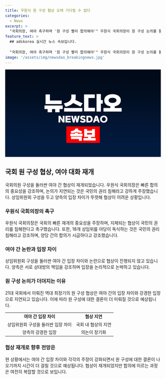 ```yaml
---
title: 우원식 원 구성 협상 오래 기다릴 수 없다
categories:
  - News
excerpt: >
  "국회의장, 여야 촉구하며 '원 구성 빨리 합의해야'" 우원식 국회의장이 원 구성 논의를 둘러싼 여야 간 갈등에 촉구했다. 더불어민주당의 본회의 요청을 거부한 우 의장은 국민의 권리 침해로 지적하며, 18개 상임위 독식을 우려하는 발언을 전했다. 여야는 서로 책임 전가하며 공방을 이어가고 있으나, 원 구성이 이번 주내에 합의될 것으로 예상된다.
feature_text: >
  ## adskorea 실시간 뉴스 속보입니다.

  "국회의장, 여야 촉구하며 '원 구성 빨리 합의해야'" 우원식 국회의장이 원 구성 논의를 둘러싼 여야 간 갈등에 촉구했다. 더불어민주당의 본회의 요청을 거부한 우 의장은 국민의 권리 침해로 지적하며, 18개 상임위 독식을 우려하는 발언을 전했다. 여야는 서로 책임 전가하며 공방을 이어가고 있으나, 원 구성이 이번 주내에 합의될 것으로 예상된다.
image: '/assets/img/newsdao_breakingnews.jpg'
---
```


<p><img src="/assets/img/newsdao_breakingnews.jpg" alt="adskorea 속보" /></p>

<h2 data-ke-size="size26">국회 원 구성 협상, 여야 대화 재개</h2>

<p data-ke-size="size16">국회의원 구성을 둘러싼 여야 간 협상이 재개되었습니다. 우원식 국회의장은 빠른 합의의 중요성을 강조하며, 논의가 지연되는 것은 국민의 권리 침해라고 강하게 주장했습니다. 상임위원회 구성을 두고 양측의 입장 차이가 뚜렷해 협상이 어려운 상황입니다.</p>

<h3>우원식 국회의장의 촉구</h3>

<p data-ke-size="size16">우원식 국회의장은 국회의 빠른 재개의 중요성을 주장하며, 지체되는 협상이 국민의 권리를 침해한다고 촉구했습니다. 또한, 18개 상임위를 야당이 독식하는 것은 국민의 권리 침해라고 강조하며, 양당 간의 합의가 시급하다고 강조했습니다.</p>

<h3>여야 간 논란과 입장 차이</h3>

<p data-ke-size="size16">상임위원회 구성을 둘러싼 여야 간 입장 차이와 논란으로 협상이 진행되지 않고 있습니다. 양측은 서로 상대방의 책임을 강조하며 입장을 논리적으로 논박하고 있습니다.</p>

<h3>원 구성 논의가 더뎌지는 이유</h3>

<p data-ke-size="size16">21대 국회에서 이뤄진 역대 최장기의 원 구성 협상은 여야 간의 입장 차이와 강경한 입장으로 지연되고 있습니다. 이에 따라 원 구성에 대한 결론이 더 미뤄질 것으로 예상됩니다. </p>

<table>
    <tr>
        <td style="text-align: center; height: 17px;"><b>여야 간 입장 차이</b></td>
        <td style="text-align: center; height: 17px;"><b>협상 지연</b></td>
    </tr>
    <tr>
        <td style="text-align: center; height: 17px;">상임위원회 구성을 둘러싼 입장 차이</td>
        <td style="text-align: center; height: 17px;">국회 내 협상의 지연</td>
    </tr>
    <tr>
        <td style="text-align: center; height: 17px;">양측의 강경한 입장</td>
        <td style="text-align: center; height: 17px;">의논이 장기화</td>
    </tr>
</table>

<h3>협상 재개로 향후 전망은</h3>

<p data-ke-size="size16">현 상황에서는 여야 간 입장 차이와 각각의 주장이 강화되면서 원 구성에 대한 결론이 나오기까지 시간이 더 걸릴 것으로 예상됩니다. 협상이 재개되었지만 합의에 이르는 과정은 여전히 복잡할 것으로 보입니다.</p>

